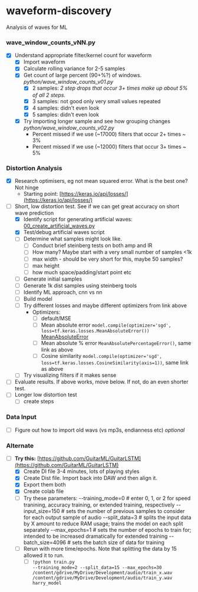 # waveform-discovery

Analysis of waves for ML 

### wave_window_counts_vNN.py
- [x] Understand appropriate filter/kernel count for waveform
  - [x] Import waveform
  - [x] Calculate rolling variance for 2-5 samples
  - [x] Get count of large percent (90+%?) of windows.  *python/wave_window_counts_v01.py*
    - [x] 2 samples: *2 step drops that occur 3+ times make up about 5% of all 2 steps.*
    - [x] 3 samples: not good only very small values repeated
    - [x] 4 samples: didn't even look
    - [x] 5 samples: didn't even look
  - [x] Try importing longer sample and see how grouping changes   *python/wave_window_counts_v02.py*
    - Percent missed if we use (~17000) filters that occur 2+ times ~ 3%
    - Percent missed if we use (~12000) filters that occur 3+ times ~ 5%
    
### Distortion Analysis
- [x] Research optimisers, eg not mean squared error. What is the best one? Not hinge
  - Starting point: [https://keras.io/api/losses/](https://keras.io/api/losses/)
- [ ] Short, low distortion test.  See if we can get great accuracy on short wave prediction
  - [x] Identify script for generating artificial waves: [00_create_artificial_waves.py](https://github.com/harryahlas/flayer/blob/master/00_create_artificial_waves.py)
  - [x] Test/debug artificial waves script
  - [ ] Determine what samples might look like. 
    - [ ] Conduct brief steinberg tests on both amp and IR
    - [ ] How many? Maybe start with a very small number of samples <1k
    - [ ] max width - should be very short for this, maybe 50 samples?
    - [ ] max height
    - [ ] how much space/padding/start point etc
  - [ ] Generate initial samples
  - [ ] Generate 1k dist samples using steinberg tools
  - [ ] Identify ML approach, cnn vs nn
  - [ ] Build model
  - [ ] Try different losses and maybe different optimizers from link above
    - Optimizers:
      - [ ] default/MSE
      - [ ] Mean absolute error <code>model.compile(optimizer='sgd', loss=tf.keras.losses.MeanAbsoluteError())</code> [MeanAbsoluteError](https://keras.io/api/losses/regression_losses/#meanabsoluteerror-class)
      - [ ] Mean absolute % error <code>MeanAbsolutePercentageError()</code>, same link as above
      - [ ] Cosine similarity <code>model.compile(optimizer='sgd', loss=tf.keras.losses.CosineSimilarity(axis=1))</code>, same link as above
  - [ ] Try visualizing filters if it makes sense
- [ ] Evaluate results. If above works, move below. If not, do an even shorter test.
- [ ] Longer low distortion test
  - [ ] create steps

### Data Input
- [ ] Figure out how to import old wavs (vs mp3s, endianness etc) *optional*

### Alternate
- [ ] **Try this:** [https://github.com/GuitarML/GuitarLSTM](https://github.com/GuitarML/GuitarLSTM)
  - [x] Create DI file 3-4 minutes, lots of playing styles
  - [x] Create Dist file. Import back into DAW and then align it.
  - [x] Export them both 
  - [x] Create colab file
  - [ ] Try these parameters:
--training_mode=0  # enter 0, 1, or 2 for speed tranining, accuracy training, or extended training, respectively
--input_size=150   # sets the number of previous samples to consider for each output sample of audio
--split_data=3     # splits the input data by X amount to reduce RAM usage; trains the model on each split separately
--max_epochs=1     # sets the number of epochs to train for; intended to be increased dramatically for extended training
--batch_size=4096  # sets the batch size of data for training
  - [ ] Rerun with more time/epochs. Note that splitting the data by 15 allowed it to run.
    - [ ] <code>!python train.py --training_mode=2 --split_data=15 --max_epochs=30 /content/gdrive/MyDrive/Development/audio/train_x.wav /content/gdrive/MyDrive/Development/audio/train_y.wav harry_model</code>

